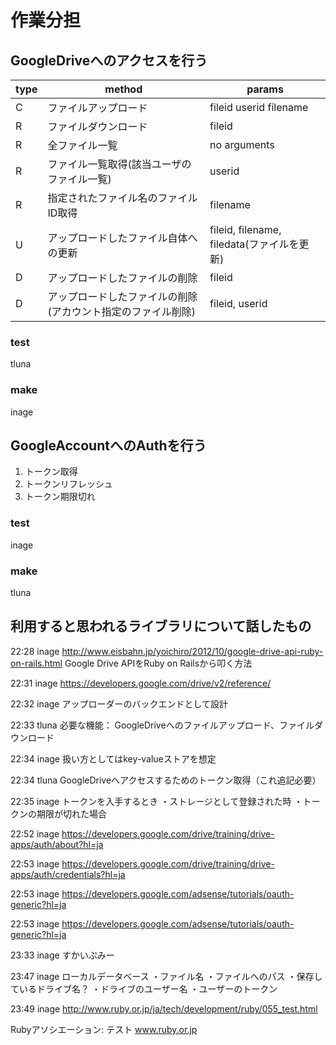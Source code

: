 作業分担
=========

## GoogleDriveへのアクセスを行う

type |    method|   params|
-----|----------|---------|
C    | ファイルアップロード | fileid userid filename |
R    | ファイルダウンロード | fileid |
R    | 全ファイル一覧 | no arguments |
R    | ファイル一覧取得(該当ユーザのファイル一覧) | userid |
R    | 指定されたファイル名のファイルID取得 | filename |
U    | アップロードしたファイル自体への更新 | fileid, filename, filedata(ファイルを更新) |
D    | アップロードしたファイルの削除 | fileid |
D    | アップロードしたファイルの削除(アカウント指定のファイル削除) | fileid, userid  |

### test
tluna
### make
inage

## GoogleAccountへのAuthを行う

1. トークン取得
2. トークンリフレッシュ
3. トークン期限切れ

### test
inage
### make
tluna

## 利用すると思われるライブラリについて話したもの

22:28
inage
http://www.eisbahn.jp/yoichiro/2012/10/google-drive-api-ruby-on-rails.html
Google Drive APIをRuby on Railsから叩く方法

22:31
inage
https://developers.google.com/drive/v2/reference/

22:32
inage
アップローダーのバックエンドとして設計

22:33
tluna
必要な機能：
GoogleDriveへのファイルアップロード、ファイルダウンロード

22:34
inage
扱い方としてはkey-valueストアを想定

22:34
tluna
GoogleDriveへアクセスするためのトークン取得（これ追記必要）

22:35
inage
トークンを入手するとき
・ストレージとして登録された時
・トークンの期限が切れた場合

22:52
inage
https://developers.google.com/drive/training/drive-apps/auth/about?hl=ja

22:53
inage
https://developers.google.com/drive/training/drive-apps/auth/credentials?hl=ja

22:53
inage
https://developers.google.com/adsense/tutorials/oauth-generic?hl=ja

22:53
inage
https://developers.google.com/adsense/tutorials/oauth-generic?hl=ja

23:33
inage
すかいぷみー

23:47
inage
ローカルデータベース
・ファイル名
・ファイルへのパス
・保存しているドライブ名？
・ドライブのユーザー名
・ユーザーのトークン

23:49
inage
http://www.ruby.or.jp/ja/tech/development/ruby/055_test.html

Rubyアソシエーション: テスト
www.ruby.or.jp
